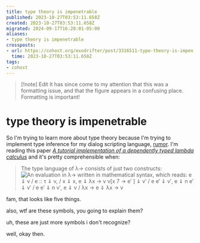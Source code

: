 ```yaml
---
title: type theory is impenetrable
published: 2023-10-27T03:53:11.658Z
created: 2023-10-27T03:53:11.658Z
migrated: 2024-09-17T16:28:01-05:00
aliases:
- type theory is impenetrable
crossposts:
- url: https://cohost.org/exodrifter/post/3316511-type-theory-is-impen
  time: 2023-10-27T03:53:11.658Z
tags:
- cohost
---
```


> [!note] Edit
> It has since come to my attention that this was a formatting issue, and that the figure appears in a confusing place. Formatting is important!

# type theory is impenetrable

So I'm trying to learn more about type theory because I'm trying to implement type inference for my dialog scripting language, [rumor](https://github.com/exodrifter/rumor). I'm reading this paper [_A tutorial implementation of a dependently typed lambda calculus_](https://www.andres-loeh.de/LambdaPi/LambdaPi.pdf) and it's pretty comprehensible when:

> The type language of λ→ consists of just two constructs:
> ![An evaluation in λ→ written in mathematical syntax, which reads: e ⇓ v / e :: τ ⇓ v, / x ⇓ x, e ⇓ λx → v v[x 7 → e′ ] ⇓ v′ / e e′ ⇓ v′, e ⇓ n e′ ⇓ v′ / e e′ ⇓ n v′, e ⇓ v / λx → e ⇓ λx → v](20231027035311-image.png)

fam, that looks like five things.

also, wtf are these symbols, you going to explain them?

uh, these are just more symbols i don't recognize?

well, okay then.
